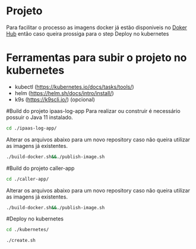 #  Projeto
Para facilitar o processo as imagens docker já estão disponiveis no [Doker Hub][docekr-hub-id] então caso queira prossiga para o step Deploy no kubernetes

# Ferramentas para subir o projeto no kubernetes
- kubectl (https://kubernetes.io/docs/tasks/tools/)
- helm (https://helm.sh/docs/intro/install/)
- k9s (https://k9scli.io/) (opcional)

#Build do projeto ipaas-log-app
Para realizar ou construir é necessário possuir o Java 11 instalado.
```bash
cd ./ipaas-log-app/
```
Alterar os arquivos abaixo para um novo repository caso não queira utilizar as imagens já existentes.
```bash
./build-docker.sh&&./publish-image.sh
```

#Build do projeto caller-app
```bash
cd ./caller-app/
```
Alterar os arquivos abaixo para um novo repository caso não queira utilizar as imagens já existentes.
```bash
./build-docker.sh&&./publish-image.sh
```

#Deploy no kubernetes
```bash
cd ./kubernetes/
```
```bash
./create.sh
```

[docekr-hub-id]: https://hub.docker.com/u/luangazin "Docker Hub repository"
